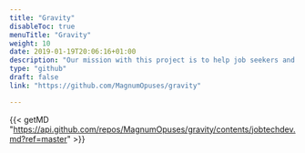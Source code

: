 ```yaml
---
title: "Gravity"
disableToc: true
menuTitle: "Gravity"
weight: 10
date: 2019-01-19T20:06:16+01:00
description: "Our mission with this project is to help job seekers and employers to find each other, to boost innovation within the labor market and to create opportunities for all actors within the industry sector."
type: "github"
draft: false
link: "https://github.com/MagnumOpuses/gravity"

---
```


{{< getMD "https://api.github.com/repos/MagnumOpuses/gravity/contents/jobtechdev.md?ref=master" >}}